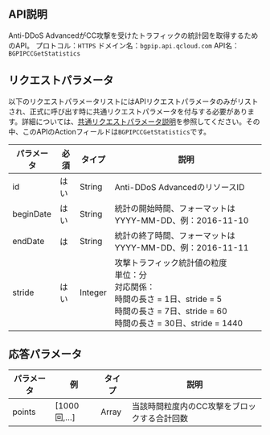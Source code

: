 

## API説明
Anti-DDoS AdvancedがCC攻撃を受けたトラフィックの統計図を取得するためのAPI。
プロトコル：`HTTPS`
ドメイン名：`bgpip.api.qcloud.com`
API名：`BGPIPCCGetStatistics`

## リクエストパラメータ
以下のリクエストパラメータリストにはAPIリクエストパラメータのみがリストされ、正式に呼び出す時に共通リクエストパラメータを付与する必要があります。詳細については、[共通リクエストパラメータ説明](https://cloud.tencent.com/document/product/1014/31224)を参照してください。その中、このAPIのActionフィールドは`BGPIPCCGetStatistics`です。

| パラメータ | 必須 | タイプ | 説明 |
|---------|---------|---------|---------|
| id | はい | String | Anti-DDoS AdvancedのリソースID |
| beginDate | はい | String | 統計の開始時間、フォーマットはYYYY-MM-DD、例：2016-11-10 |
| endDate | は | String | 統計の終了時間、フォーマットはYYYY-MM-DD、例：2016-11-11 |
| stride | はい | Integer | 攻撃トラフィック統計値の粒度</br>単位：分</br>対応関係：</br>時間の長さ = 1日、stride = 5</br>時間の長さ = 7日、stride = 60</br>時間の長さ = 30日、stride = 1440 |

## 応答パラメータ

| パラメータ | 例 | タイプ |	説明 |
|---------|---------|---------|---------|
|points | [1000回,…] | Array | 当該時間粒度内のCC攻撃をブロックする合計回数 |


